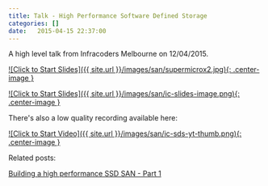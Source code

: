```yaml
---
title: Talk - High Performance Software Defined Storage
categories: []
date:   2015-04-15 22:37:00
---
```


A high level talk from Infracoders Melbourne on 12/04/2015.

[![Click to Start Slides]({{ site.url }}/images/san/supermicrox2.jpg){: .center-image }](https://www.dropbox.com/s/rdojhb399639e4k/lightning_san.pdf?dl=0)

[![Click to Start Slides]({{ site.url }}/images/san/ic-slides-image.png){: .center-image }](https://www.dropbox.com/s/rdojhb399639e4k/lightning_san.pdf?dl=0)

There's also a low quality recording available here:

[![Click to Start Video]({{ site.url }}/images/san/ic-sds-yt-thumb.png){: .center-image }](https://youtu.be/VAdqurA2zQ4?t=198)

Related posts:

[Building a high performance SSD SAN - Part 1](https://smcleod.net/building-a-high-performance-ssd-san/)